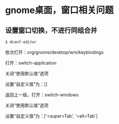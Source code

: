 # gnome桌面，窗口相关问题

## 设置窗口切换，不进行同组合并

```bash
$ dconf-editor
```

依次打开：org/gnome/desktop/wm/keybindings

打开：switch-application

关闭“使用默认值”选项

设置“自定义值”为：[]

返回上一级，打开：switch-windows

关闭“使用默认值”选项

设置“自定义值”为：['\<super>Tab', '\<alt>Tab']

